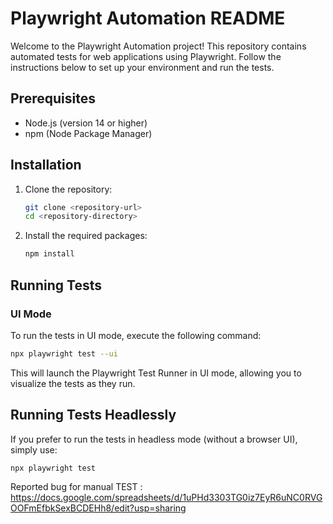 # Playwright Automation README

Welcome to the Playwright Automation project! This repository contains automated tests for web applications using Playwright. Follow the instructions below to set up your environment and run the tests.

## Prerequisites

- Node.js (version 14 or higher)
- npm (Node Package Manager)

## Installation

1. Clone the repository:

   ```bash
   git clone <repository-url>
   cd <repository-directory>
   ```

2. Install the required packages:

   ```bash
   npm install
   ```


## Running Tests

### UI Mode

To run the tests in UI mode, execute the following command:

```bash
npx playwright test --ui
```

This will launch the Playwright Test Runner in UI mode, allowing you to visualize the tests as they run.

## Running Tests Headlessly




If you prefer to run the tests in headless mode (without a browser UI), simply use:

```bash
npx playwright test
```


Reported bug for manual TEST :
https://docs.google.com/spreadsheets/d/1uPHd3303TG0iz7EyR6uNC0RVGOOFmEfbkSexBCDEHh8/edit?usp=sharing  
